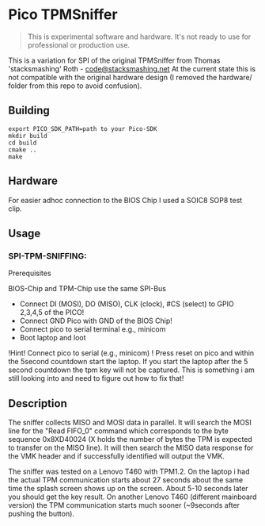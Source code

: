 # Pico TPMSniffer

> This is experimental software and hardware. It's not ready to use for professional or production use.

This is a variation for SPI of the original TPMSniffer from Thomas 'stacksmashing' Roth - code@stacksmashing.net
At the current state this is not compatible with the original hardware design (I removed the hardware/ folder from
this repo to avoid confusion).

## Building

```
export PICO_SDK_PATH=path to your Pico-SDK
mkdir build
cd build
cmake ..
make
```

## Hardware

For easier adhoc connection to the BIOS Chip I used a SOIC8 SOP8 test clip.



## Usage

### SPI-TPM-SNIFFING:
Prerequisites

BIOS-Chip and TPM-Chip use the same SPI-Bus

* Connect DI (MOSI), DO (MISO), CLK (clock), #CS (select) to GPIO 2,3,4,5 of the PICO! 
* Connect GND Pico with GND of the BIOS Chip!
* Connect pico to serial terminal e.g., minicom
* Boot laptop and loot

!Hint! Connect pico to serial (e.g., minicom) ! Press reset on pico and within the 5second countdown
start the laptop. If you start the laptop after the 5 second countdown the tpm key will not be captured.
This is something i am still looking into and need to figure out how to fix that!

## Description

The sniffer collects MISO and MOSI data in parallel. It will search the MOSI line for the "Read FIFO_0"
command which corresponds to the byte sequence 0x8XD40024 (X holds the number of bytes the TPM is
expected to transfer on the MISO line). It will then search the MISO data response for the VMK header
and if successfully identified will output the VMK.

The sniffer was tested on a Lenovo T460 with TPM1.2. On the laptop i had the actual TPM 
communication starts about 27 seconds about the same time the splash screen shows up on
the screen. About 5-10 seconds later you should get the key result.
On another Lenovo T460 (different mainboard version) the TPM communication starts much sooner
(~9seconds after pushing the button).

